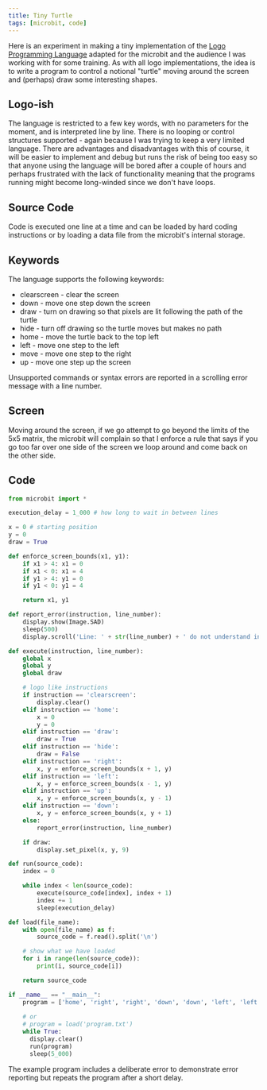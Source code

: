 ```yaml
---
title: Tiny Turtle
tags: [microbit, code]
---
```


Here is an experiment in making a tiny implementation of the 
[Logo Programming Language](https://en.wikipedia.org/wiki/Logo_(programming_language)) 
adapted for the microbit and the audience I was working with for some training. As with all 
logo implementations, the idea is to write a program to control a notional 
"turtle" moving around the screen and (perhaps) draw some interesting shapes.

## Logo-ish 

The language is restricted to a few key words, with no parameters for the moment, and is 
interpreted line by line. There is no looping or control structures supported - again 
because I was trying to keep a very limited language. There are advantages and disadvantages 
with this of course, it will be easier to implement and debug but runs the risk of being 
too easy so that anyone using the language will be bored after a couple of hours and perhaps
frustrated with the lack of functionality meaning that the programs running might become 
long-winded since we don't have loops.


## Source Code

Code is executed one line at a time and can be loaded by hard coding instructions 
or by loading a data file from the microbit's internal storage. 


## Keywords

The language supports the following keywords:

* clearscreen - clear the screen 
* down - move one step down the screen
* draw - turn on drawing so that pixels are lit following the path of the turtle
* hide - turn off drawing so the turtle moves but makes no path
* home - move the turtle back to the top left
* left - move one step to the left
* move - move one step to the right
* up - move one step up the screen

Unsupported commands or syntax errors are reported in a scrolling error message with a 
line number. 


## Screen

Moving around the screen, if we go attempt to go beyond the limits of the 5x5 matrix, 
the microbit will complain so that I enforce a rule that says if you go too far over one 
side of the screen we loop around and come back on the other side. 


## Code

```python
from microbit import *

execution_delay = 1_000 # how long to wait in between lines

x = 0 # starting position
y = 0
draw = True 

def enforce_screen_bounds(x1, y1):
    if x1 > 4: x1 = 0
    if x1 < 0: x1 = 4
    if y1 > 4: y1 = 0
    if y1 < 0: y1 = 4

    return x1, y1

def report_error(instruction, line_number):
    display.show(Image.SAD)
    sleep(500)
    display.scroll('Line: ' + str(line_number) + ' do not understand instruction: ' + instruction)

def execute(instruction, line_number):
    global x
    global y
    global draw 

    # logo like instructions
    if instruction == 'clearscreen':
        display.clear()
    elif instruction == 'home':
        x = 0
        y = 0
    elif instruction == 'draw':
        draw = True
    elif instruction == 'hide':
        draw = False
    elif instruction == 'right':
        x, y = enforce_screen_bounds(x + 1, y)
    elif instruction == 'left':
        x, y = enforce_screen_bounds(x - 1, y)
    elif instruction == 'up':
        x, y = enforce_screen_bounds(x, y - 1)
    elif instruction == 'down':
        x, y = enforce_screen_bounds(x, y + 1)
    else:
        report_error(instruction, line_number)

    if draw:
        display.set_pixel(x, y, 9)

def run(source_code):
    index = 0

    while index < len(source_code):        
        execute(source_code[index], index + 1)
        index += 1
        sleep(execution_delay)

def load(file_name):
    with open(file_name) as f:
        source_code = f.read().split('\n')

    # show what we have loaded
    for i in range(len(source_code)):
        print(i, source_code[i])

    return source_code

if __name__ == "__main__":
    program = ['home', 'right', 'right', 'down', 'down', 'left', 'left', 'blarg'] 
    
    # or 
    # program = load('program.txt')
    while True:
      display.clear()
      run(program)
      sleep(5_000)

```

The example program includes a deliberate error to demonstrate error reporting but repeats the program 
after a short delay.

